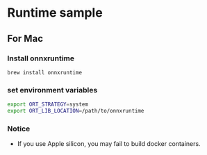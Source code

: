 # Runtime sample

## For Mac

### Install onnxruntime
`brew install onnxruntime`

### set environment variables
```bash
export ORT_STRATEGY=system
export ORT_LIB_LOCATION=/path/to/onnxruntime
```

### Notice

- If you use Apple silicon, you may fail to build docker containers.